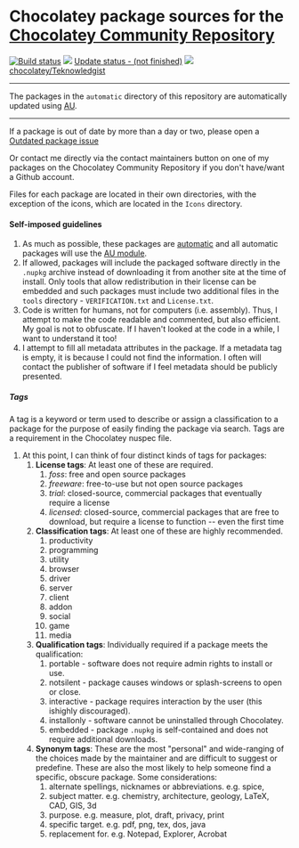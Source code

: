# Chocolatey package sources for the [Chocolatey Community Repository](https://chocolatey.org/packages)

[![Build status](https://ci.appveyor.com/api/projects/status/a4a5f2s7q2wpxnpg/branch/master?svg=true)](https://ci.appveyor.com/project/teknowledgist/chocolatey-packages/branch/master)
[![](http://transparent-favicon.info/favicon.ico)](#)
[Update status - (not finished)](https://gist.github.com/teknowledgist/)
[![](http://transparent-favicon.info/favicon.ico)](#)
[chocolatey/Teknowledgist](https://chocolatey.org/profiles/Teknowledgist )

----

The packages in the `automatic` directory of this repository are automatically updated using [AU](https://github.com/majkinetor/au).

----

If a package is out of date by more than a day or two, please open a [Outdated package issue](https://github.com/teknowledgist/chocolatey-packages/issues/new?template=outdated-package.md)

Or contact me directly via the contact maintainers button on one of my packages on the Chocolatey Community Repository if you don't have/want a Github account.

Files for each package are located in their own directories, with the exception of the icons, which are located in the `Icons` directory.



#### Self-imposed guidelines

1. As much as possible, these packages are [automatic](https://chocolatey.org/docs/automatic-packages) and all automatic packages will use the [AU module](https://github.com/majkinetor/au).
2. If allowed, packages will include the packaged software directly in the `.nupkg` archive instead of downloading it from another site at the time of install.  Only tools that allow redistribution in their license can be embedded and such packages must include two additional files in the `tools` directory - `VERIFICATION.txt` and `License.txt`.
3. Code is written for humans, not for computers (i.e. assembly).  Thus, I attempt to make the code readable and commented, but also efficient.  My goal is not to obfuscate.  If I haven't looked at the code in a while, I want to understand it too!
4. I attempt to fill all metadata attributes in the package.  If a metadata tag is empty, it is because I could not find the information.  I often will contact the publisher of software if I feel metadata should be publicly presented.

##### Tags

A tag is a keyword or term used to describe or assign a classification to a package for the purpose of easily finding the package via search. Tags are a requirement in the Chocolatey nuspec file. 

1. At this point, I can think of four distinct kinds of tags for packages:
    1. **License tags**:  At least one of these are required.  
        1. *foss*: free and open source packages
        2. *freeware*: free-to-use but not open source packages
        3. *trial*: closed-source, commercial packages that eventually require a license
        4. *licensed*: closed-source, commercial packages that are free to download, but require a license to function -- even the first time
    2. **Classification tags**: At least one of these are highly recommended.
        1. productivity
        2. programming
        3. utility
        4. browser
        5. driver
        6. server
        7. client
        8. addon
        9. social
        10. game
        11. media
    3. **Qualification tags**: Individually required if a package meets the qualification:
        1. portable - software does not require admin rights to install or use.
        2. notsilent - package causes windows or splash-screens to open or close.
        3. interactive - package requires interaction by the user (this ishighly discouraged).
        4. installonly - software cannot be uninstalled through Chocolatey.
        5. embedded - package `.nupkg` is self-contained and does not require additional downloads.
    4. **Synonym tags**: These are the most "personal" and wide-ranging of the choices made by the maintainer and are difficult to suggest or predefine. These are also the most likely to help someone find a specific, obscure package.  Some considerations:
        1. alternate spellings, nicknames or abbreviations.  e.g. spice, 
        2. subject matter.  e.g. chemistry, architecture, geology, LaTeX, CAD, GIS, 3d
        3. purpose.  e.g. measure, plot, draft, privacy, print
        4. specific target. e.g. pdf, png, tex, dos, java
        5. replacement for. e.g. Notepad, Explorer, Acrobat


        
        
